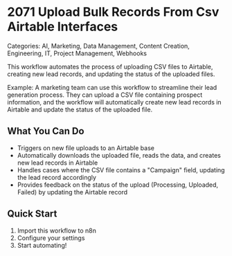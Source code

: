 # 2071 Upload Bulk Records From Csv Airtable Interfaces

Categories: AI, Marketing, Data Management, Content Creation, Engineering, IT, Project Management, Webhooks

This workflow automates the process of uploading CSV files to Airtable, creating new lead records, and updating the status of the uploaded files.

Example: A marketing team can use this workflow to streamline their lead generation process. They can upload a CSV file containing prospect information, and the workflow will automatically create new lead records in Airtable and update the status of the uploaded file.

## What You Can Do
- Triggers on new file uploads to an Airtable base
- Automatically downloads the uploaded file, reads the data, and creates new lead records in Airtable
- Handles cases where the CSV file contains a "Campaign" field, updating the lead record accordingly
- Provides feedback on the status of the upload (Processing, Uploaded, Failed) by updating the Airtable record

## Quick Start
1. Import this workflow to n8n
2. Configure your settings
3. Start automating!


